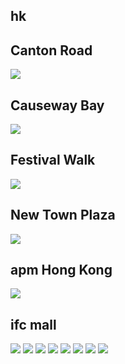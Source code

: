 
## hk

## Canton Road
<img src="https://www.apple.com/hk/en/retail/cantonroad/images/hero_large_2x.jpg"/>

## Causeway Bay
<img src="https://www.apple.com/hk/en/retail/causewaybay/images/hero_large_2x.jpg"/>

## Festival Walk
<img src="https://www.apple.com/hk/en/retail/festivalwalk/images/hero_large_2x.jpg"/>

## New Town Plaza
<img src="https://www.apple.com/hk/en/retail/newtownplaza/images/hero_large_2x.jpg"/>

## apm Hong Kong
<img src="https://www.apple.com/hk/en/retail/apmhongkong/images/hero_large_2x.jpg"/>

## ifc mall
<img src="https://www.apple.com/hk/en/retail/ifcmall/images/hero_large_2x.jpg"/>
<img src="https://www.apple.com/hk/en/retail/store/images/galleries/ifcmall/images/ifcmall_gallery_image2_large_2x.jpg"/>
<img src="https://www.apple.com/hk/en/retail/store/images/galleries/ifcmall/images/ifcmall_gallery_image3_large_2x.jpg"/>
<img src="https://www.apple.com/hk/en/retail/store/images/galleries/ifcmall/images/ifcmall_gallery_image4_large_2x.jpg"/>
<img src="https://www.apple.com/hk/en/retail/store/images/galleries/ifcmall/images/ifcmall_gallery_image5_large_2x.jpg"/>
<img src="https://www.apple.com/hk/en/retail/store/images/galleries/ifcmall/images/ifcmall_gallery_image6_large_2x.jpg"/>
<img src="https://www.apple.com/hk/en/retail/store/images/galleries/ifcmall/images/ifcmall_gallery_image7_large_2x.jpg"/>
<img src="https://www.apple.com/hk/en/retail/store/images/galleries/ifcmall/images/ifcmall_gallery_image8_large_2x.jpg"/>
